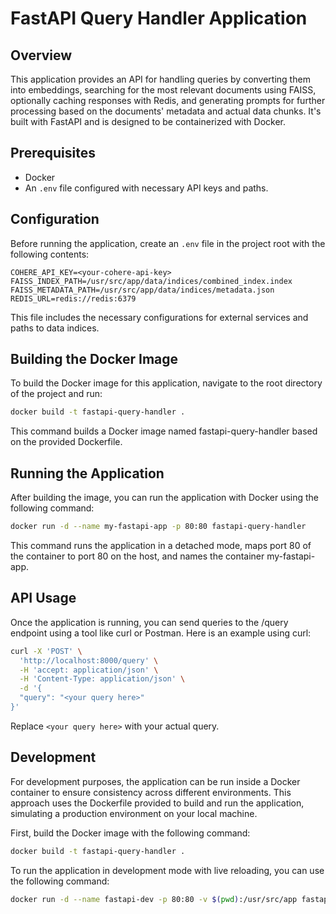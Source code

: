 # FastAPI Query Handler Application

## Overview

This application provides an API for handling queries by converting them into embeddings, searching for the most relevant documents using FAISS, optionally caching responses with Redis, and generating prompts for further processing based on the documents' metadata and actual data chunks. It's built with FastAPI and is designed to be containerized with Docker.

## Prerequisites

- Docker
- An `.env` file configured with necessary API keys and paths.

## Configuration

Before running the application, create an `.env` file in the project root with the following contents:

```env
COHERE_API_KEY=<your-cohere-api-key>
FAISS_INDEX_PATH=/usr/src/app/data/indices/combined_index.index
FAISS_METADATA_PATH=/usr/src/app/data/indices/metadata.json
REDIS_URL=redis://redis:6379
```
This file includes the necessary configurations for external services and paths to data indices.

## Building the Docker Image

To build the Docker image for this application, navigate to the root directory of the project and run:

```sh
docker build -t fastapi-query-handler .
```

This command builds a Docker image named fastapi-query-handler based on the provided Dockerfile.

## Running the Application

After building the image, you can run the application with Docker using the following command:

```sh
docker run -d --name my-fastapi-app -p 80:80 fastapi-query-handler
```

This command runs the application in a detached mode, maps port 80 of the container to port 80 on the host, and names the container my-fastapi-app.

## API Usage

Once the application is running, you can send queries to the /query endpoint using a tool like curl or Postman. Here is an example using curl:

```sh
curl -X 'POST' \
  'http://localhost:8000/query' \
  -H 'accept: application/json' \
  -H 'Content-Type: application/json' \
  -d '{
  "query": "<your query here>"
}'
```

Replace `<your query here>` with your actual query.

## Development

For development purposes, the application can be run inside a Docker container to ensure consistency across different environments. This approach uses the Dockerfile provided to build and run the application, simulating a production environment on your local machine.

First, build the Docker image with the following command:

```sh
docker build -t fastapi-query-handler .
```

To run the application in development mode with live reloading, you can use the following command:

```sh
docker run -d --name fastapi-dev -p 80:80 -v $(pwd):/usr/src/app fastapi-query-handler uvicorn src.main:app --reload --host 0.0.0.0 --port 80
```


